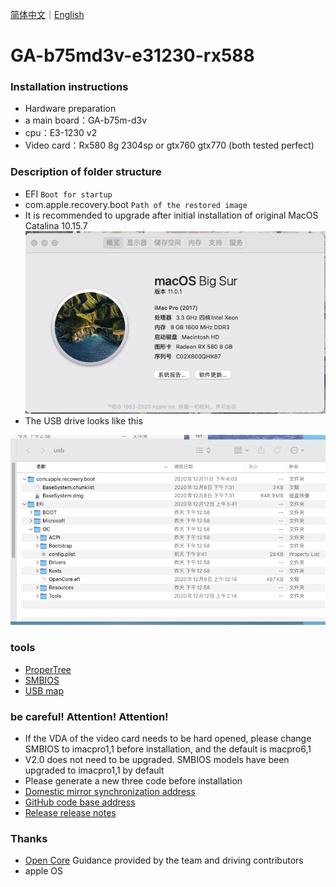 [简体中文](/README.md)｜[English](/README_en.md)

GA-b75md3v-e31230-rx588
=======================


###  Installation instructions ###

- Hardware preparation
- a main board：GA-b75m-d3v
- cpu：E3-1230 v2
- Video card：Rx580 8g 2304sp or gtx760 gtx770 (both tested perfect)


### Description of folder structure ###

- EFI 
`Boot for startup`
- com.apple.recovery.boot 
`Path of the restored image`
- It is recommended to upgrade after initial installation of original MacOS Catalina 10.15.7
![image](./docs/macOS%20Big%20Sur.png)
- The USB drive looks like this

![image](./docs/usb.png)

### tools ###
- [ProperTree](https://github.com/corpnewt/ProperTree)
- [SMBIOS](https://github.com/corpnewt/GenSMBIOS)
- [USB map](https://github.com/corpnewt/USBMap)

### be careful! Attention! Attention! ###

- If the VDA of the video card needs to be hard opened, please change SMBIOS to imacpro1,1 before installation, and the default is macpro6,1
- V2.0 does not need to be upgraded. SMBIOS models have been upgraded to imacpro1,1 by default
- Please generate a new three code before installation
- [Domestic mirror synchronization address](https://gitee.com/yaming-network/OpenCore-GA-b75)
- [GitHub code base address](https://github.com/wy414012/OpenCore-GA-b75)
- [Release release notes](/Changelog_en.md)

### Thanks ###
- [Open Core](https://github.com/acidanthera/OpenCorePkg) Guidance provided by the team and driving contributors
- apple OS


 
  
  
  
